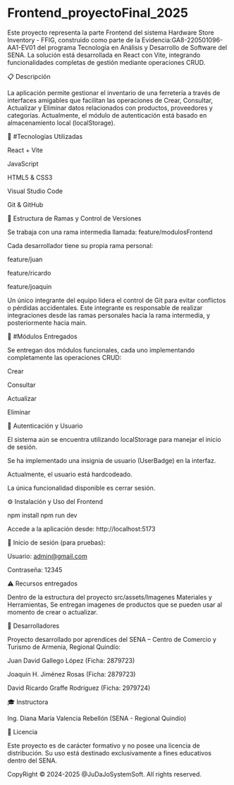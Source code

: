 # Frontend_proyectoFinal_2025

Este proyecto representa la parte Frontend del sistema Hardware Store Inventory - FFIG, construido como parte de la Evidencia:GA8-220501096-AA1-EV01 del programa Tecnología en Análisis y Desarrollo de Software del SENA. La solución está desarrollada en React con Vite, integrando funcionalidades completas de gestión mediante operaciones CRUD.

📋 Descripción

La aplicación permite gestionar el inventario de una ferretería a través de interfaces amigables que facilitan las operaciones de Crear, Consultar, Actualizar y Eliminar datos relacionados con productos, proveedores y categorías. Actualmente, el módulo de autenticación está basado en almacenamiento local (localStorage).

🚀 #Tecnologías Utilizadas

React + Vite

JavaScript

HTML5 & CSS3

Visual Studio Code

Git & GitHub

🔀 Estructura de Ramas y Control de Versiones

Se trabaja con una rama intermedia llamada: feature/modulosFrontend

Cada desarrollador tiene su propia rama personal:

feature/juan

feature/ricardo

feature/joaquin

Un único integrante del equipo lidera el control de Git para evitar conflictos o pérdidas accidentales. Este integrante es responsable de realizar integraciones desde las ramas personales hacia la rama intermedia, y posteriormente hacia main.

🧪 #Módulos Entregados

Se entregan dos módulos funcionales, cada uno implementando completamente las operaciones CRUD:

Crear

Consultar

Actualizar

Eliminar

🔐 Autenticación y Usuario

El sistema aún se encuentra utilizando localStorage para manejar el inicio de sesión.

Se ha implementado una insignia de usuario (UserBadge) en la interfaz.

Actualmente, el usuario está hardcodeado.

La única funcionalidad disponible es cerrar sesión.

⚙️ Instalación y Uso del Frontend

npm install
npm run dev

Accede a la aplicación desde: http://localhost:5173

🔑 Inicio de sesión (para pruebas):

Usuario: admin@gmail.com

Contraseña: 12345

⚠️ Recursos entregados

Dentro de la estructura del proyecto src/assets/Imagenes Materiales y Herramientas, Se entregan imagenes de productos que se pueden usar al momento de crear o actualizar.

👥 Desarrolladores

Proyecto desarrollado por aprendices del SENA – Centro de Comercio y Turismo de Armenia, Regional Quindío:

Juan David Gallego López (Ficha: 2879723)

Joaquín H. Jiménez Rosas (Ficha: 2879723)

David Ricardo Graffe Rodríguez (Ficha: 2979724)

🎓 Instructora

Ing. Diana María Valencia Rebellón (SENA - Regional Quindío)

📝  Licencia

Este proyecto es de carácter formativo y no posee una licencia de distribución. Su uso está destinado exclusivamente a fines educativos dentro del SENA.

CopyRight © 2024-2025 @JuDaJoSystemSoft. All rights reserved.
